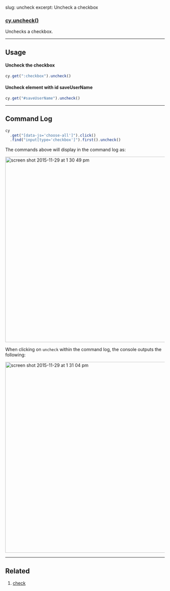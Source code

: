 slug: uncheck
excerpt: Uncheck a checkbox

### [cy.uncheck()](#usage)


Unchecks a checkbox.

***

## Usage

#### Uncheck the checkbox

```javascript
cy.get(":checkbox").uncheck()
```

#### Uncheck element with id saveUserName

```javascript
cy.get("#saveUserName").uncheck()
```
***

## Command Log

```javascript
cy
  .get("[data-js='choose-all']").click()
  .find("input[type='checkbox']").first().uncheck()
```

The commands above will display in the command log as:

<img width="584" alt="screen shot 2015-11-29 at 1 30 49 pm" src="https://cloud.githubusercontent.com/assets/1271364/11459133/7bf25814-969d-11e5-9f03-9d2d4538fcd5.png">

When clicking on `uncheck` within the command log, the console outputs the following:

<img width="601" alt="screen shot 2015-11-29 at 1 31 04 pm" src="https://cloud.githubusercontent.com/assets/1271364/11459134/7f29dea8-969d-11e5-9843-dfd07dfe888f.png">

***
## Related
1. [check](http://on.cypress.io/api/check)